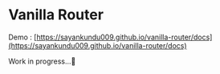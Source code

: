 # Vanilla Router
Demo : [https://sayankundu009.github.io/vanilla-router/docs](https://sayankundu009.github.io/vanilla-router/docs)

Work in progress...🚀